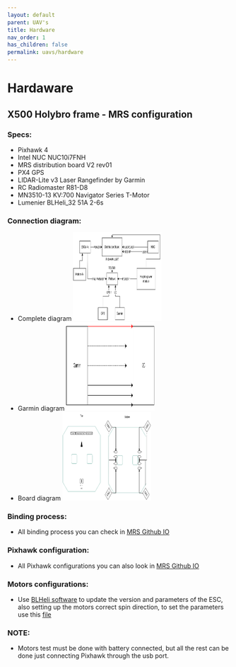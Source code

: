 ```yaml
---
layout: default
parent: UAV's
title: Hardware 
nav_order: 1
has_children: false
permalink: uavs/hardware
---
```


# Hardaware
## X500 Holybro frame - MRS configuration

### Specs:
  - Pixhawk 4
  - Intel NUC NUC10i7FNH
  - MRS distribution board V2 rev01
  - PX4 GPS
  - LIDAR-Lite v3 Laser Rangefinder by Garmin
  - RC Radiomaster R81-D8
  - MN3510-13 KV:700 Navigator Series T-Motor
  - Lumenier BLHeli_32 51A 2-6s
 
### Connection diagram: 
  - Complete diagram <img src="/fig/connection_diagram.svg" alt="Connection diagram" style="height: 200px; width:200px;"/>
  - Garmin diagram <img src="/fig/garmin_diagram.svg" alt="Garmin diagram" style="height: 200px; width:200px;"/>
  - Board diagram <img src="/fig/board_diagram.svg" alt="Board diagram" style="height: 200px; width:200px;"/>  

### Binding process:
  - All binding process you can check in [MRS Github IO](https://ctu-mrs.github.io/docs/hardware/r81_receiver_setup.html)

### Pixhawk configuration:
  - All Pixhawk configurations you can also look in [MRS Github IO](https://ctu-mrs.github.io/docs/hardware/px4_configuration.html)

### Motors configurations:
  - Use [BLHeli software](https://github.com/bitdump/BLHeli/tree/master/BLHeli_32%20ARM) to update the version and parameters of the ESC, also setting up the motors correct spin direction, to set the parameters use this [file](https://github.com/ctu-mrs/uav_core/tree/master/miscellaneous/blheli32_esc_config/Quad)

### NOTE:
  - Motors test must be done with battery connected, but all the rest can be done just connecting Pixhawk through the usb port.
  
